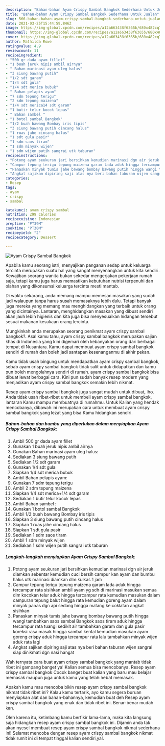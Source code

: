 ```yaml
---
description: "Bahan-bahan Ayam Crispy Sambal Bangkok Sederhana Untuk Jualan"
title: "Bahan-bahan Ayam Crispy Sambal Bangkok Sederhana Untuk Jualan"
slug: 566-bahan-bahan-ayam-crispy-sambal-bangkok-sederhana-untuk-jualan
date: 2021-03-25T15:44:59.846Z
image: https://img-global.cpcdn.com/recipes/a12a663438f6365b/680x482cq70/ayam-crispy-sambal-bangkok-foto-resep-utama.jpg
thumbnail: https://img-global.cpcdn.com/recipes/a12a663438f6365b/680x482cq70/ayam-crispy-sambal-bangkok-foto-resep-utama.jpg
cover: https://img-global.cpcdn.com/recipes/a12a663438f6365b/680x482cq70/ayam-crispy-sambal-bangkok-foto-resep-utama.jpg
author: Mathilda Rowe
ratingvalue: 4.9
reviewcount: 11
recipeingredient:
- "500 gr dada ayam fillet"
- "1 buah jeruk nipis ambil airnya"
- " Bahan marinasi ayam uleg halus"
- "3 siung bawang putih"
- "1/2 sdt garam"
- "1/4 sdt gula"
- "1/4 sdt merica bubuk"
- " Bahan pelapis ayam"
- "7 sdm tepung terigu"
- "2 sdm tepung maizena"
- "1/4 sdt merica14 sdt garam"
- "1 butir telur kocok lepas"
- " Bahan sambel "
- "1 botol sambal Bangkok"
- "1/2 buah bawang Bombay iris tipis"
- "3 siung bawang putih cincang halus"
- "1 ruas jahe cincang halus"
- "1 sdt gula pasir"
- "1 sdm saos tiram"
- "1 sdm minyak wijen"
- "1 sdm wijen putih sangrai utk taburan"
recipeinstructions:
- "Potong ayam seukuran jari bersihkan kemudian marinasi dgn air jeruk diamkan sebentar kemudian cuci bersih campur kan ayam dan bumbu halus utk marinasi diamkan dlm kulkas 1 jam"
- "Campur tepung terigu tepung maizena garam lada aduk hingga tercampur rata sisihkan ambil ayam yg sdh di marinasi masukan semua dlm kocokan telur aduk hingga tercampur rata kemudian masukan dalam campuran tepung balut hingga rata kemudian goreng ayam dalam minyak panas dgn api sedang hingga matang ke coklatan angkat sisihkan"
- "Panaskan minyak tumis jahe bawang bombay bawang putih hingga wangi tambahkan saos sambal Bangkok saos tiram aduk hingga tercampur rata tuangi sedikit air tambahkan garam dan gula pasir koreksi rasa masak hingga sambal kental kemudian masukan ayam goreng crispy aduk hingga tercampur rata lalu tambahkan minyak wijen aduk rata lagi"
- "Angkat sajikan dipiring saji atas nya beri bahan taburan wijen sangrai siap dinikmati dgn nasi hangat"
categories:
- Resep
tags:
- ayam
- crispy
- sambal

katakunci: ayam crispy sambal 
nutrition: 299 calories
recipecuisine: Indonesian
preptime: "PT39M"
cooktime: "PT30M"
recipeyield: "2"
recipecategory: Dessert

---
```



![Ayam Crispy Sambal Bangkok](https://img-global.cpcdn.com/recipes/a12a663438f6365b/680x482cq70/ayam-crispy-sambal-bangkok-foto-resep-utama.jpg)

Apabila kamu seorang istri, menyajikan panganan sedap untuk keluarga tercinta merupakan suatu hal yang sangat menyenangkan untuk kita sendiri. Kewajiban seorang  wanita bukan sekedar mengerjakan pekerjaan rumah saja, tetapi kamu juga harus memastikan kebutuhan nutrisi terpenuhi dan olahan yang dikonsumsi keluarga tercinta mesti mantab.

Di waktu  sekarang, anda memang mampu memesan masakan yang sudah jadi walaupun tanpa harus susah memasaknya lebih dulu. Tetapi banyak juga mereka yang memang mau menghidangkan yang terbaik untuk orang yang dicintainya. Lantaran, menghidangkan masakan yang dibuat sendiri akan jauh lebih higienis dan kita juga bisa menyesuaikan hidangan tersebut sesuai makanan kesukaan orang tercinta. 



Mungkinkah anda merupakan seorang penikmat ayam crispy sambal bangkok?. Asal kamu tahu, ayam crispy sambal bangkok merupakan sajian khas di Indonesia yang kini digemari oleh kebanyakan orang dari berbagai tempat di Nusantara. Kamu dapat membuat ayam crispy sambal bangkok sendiri di rumah dan boleh jadi santapan kesenanganmu di akhir pekan.

Kamu tidak usah bingung untuk mendapatkan ayam crispy sambal bangkok, sebab ayam crispy sambal bangkok tidak sulit untuk didapatkan dan kamu pun boleh mengolahnya sendiri di rumah. ayam crispy sambal bangkok bisa dibuat lewat berbagai cara. Kini pun sudah banyak resep modern yang menjadikan ayam crispy sambal bangkok semakin lebih nikmat.

Resep ayam crispy sambal bangkok juga sangat mudah untuk dibuat, lho. Anda tidak usah ribet-ribet untuk membeli ayam crispy sambal bangkok, lantaran Kamu mampu membuatnya di rumahmu. Untuk Kalian yang hendak mencobanya, dibawah ini merupakan cara untuk membuat ayam crispy sambal bangkok yang lezat yang bisa Kamu hidangkan sendiri.

<!--inarticleads1-->

##### Bahan-bahan dan bumbu yang diperlukan dalam menyiapkan Ayam Crispy Sambal Bangkok:

1. Ambil 500 gr dada ayam fillet
1. Gunakan 1 buah jeruk nipis ambil airnya
1. Gunakan  Bahan marinasi ayam uleg halus:
1. Sediakan 3 siung bawang putih
1. Sediakan 1/2 sdt garam
1. Gunakan 1/4 sdt gula
1. Siapkan 1/4 sdt merica bubuk
1. Ambil  Bahan pelapis ayam:
1. Gunakan 7 sdm tepung terigu
1. Ambil 2 sdm tepung maizena
1. Siapkan 1/4 sdt merica+1/4 sdt garam
1. Sediakan 1 butir telur kocok lepas
1. Ambil  Bahan sambel :
1. Gunakan 1 botol sambal Bangkok
1. Ambil 1/2 buah bawang Bombay iris tipis
1. Siapkan 3 siung bawang putih cincang halus
1. Siapkan 1 ruas jahe cincang halus
1. Siapkan 1 sdt gula pasir
1. Sediakan 1 sdm saos tiram
1. Ambil 1 sdm minyak wijen
1. Sediakan 1 sdm wijen putih sangrai utk taburan




<!--inarticleads2-->

##### Langkah-langkah menyiapkan Ayam Crispy Sambal Bangkok:

1. Potong ayam seukuran jari bersihkan kemudian marinasi dgn air jeruk diamkan sebentar kemudian cuci bersih campur kan ayam dan bumbu halus utk marinasi diamkan dlm kulkas 1 jam
1. Campur tepung terigu tepung maizena garam lada aduk hingga tercampur rata sisihkan ambil ayam yg sdh di marinasi masukan semua dlm kocokan telur aduk hingga tercampur rata kemudian masukan dalam campuran tepung balut hingga rata kemudian goreng ayam dalam minyak panas dgn api sedang hingga matang ke coklatan angkat sisihkan
1. Panaskan minyak tumis jahe bawang bombay bawang putih hingga wangi tambahkan saos sambal Bangkok saos tiram aduk hingga tercampur rata tuangi sedikit air tambahkan garam dan gula pasir koreksi rasa masak hingga sambal kental kemudian masukan ayam goreng crispy aduk hingga tercampur rata lalu tambahkan minyak wijen aduk rata lagi
1. Angkat sajikan dipiring saji atas nya beri bahan taburan wijen sangrai siap dinikmati dgn nasi hangat




Wah ternyata cara buat ayam crispy sambal bangkok yang mantab tidak ribet ini gampang banget ya! Kalian semua bisa mencobanya. Resep ayam crispy sambal bangkok Cocok banget buat kalian yang baru mau belajar memasak maupun juga untuk kamu yang telah hebat memasak.

Apakah kamu mau mencoba bikin resep ayam crispy sambal bangkok nikmat tidak ribet ini? Kalau kamu tertarik, ayo kamu segera buruan menyiapkan alat dan bahan-bahannya, kemudian buat deh Resep ayam crispy sambal bangkok yang enak dan tidak ribet ini. Benar-benar mudah kan. 

Oleh karena itu, ketimbang kamu berfikir lama-lama, maka kita langsung saja hidangkan resep ayam crispy sambal bangkok ini. Dijamin anda tak akan nyesel membuat resep ayam crispy sambal bangkok nikmat sederhana ini! Selamat mencoba dengan resep ayam crispy sambal bangkok nikmat tidak rumit ini di tempat tinggal kalian sendiri,ya!.

